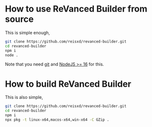# How to use ReVanced Builder from source

This is simple enough,

```bash
git clone https://github.com/reisxd/revanced-builder.git
cd revanced-builder
npm i
node .
```

Note that you need [git](https://git-scm.com/downloads) and [NodeJS >= 16](https://nodejs.org/en/) for this.

# How to build ReVanced Builder

This is also simple,

```bash
git clone https://github.com/reisxd/revanced-builder.git
cd revanced-builder
npm i
npx pkg -t linux-x64,macos-x64,win-x64 -C GZip .
```
